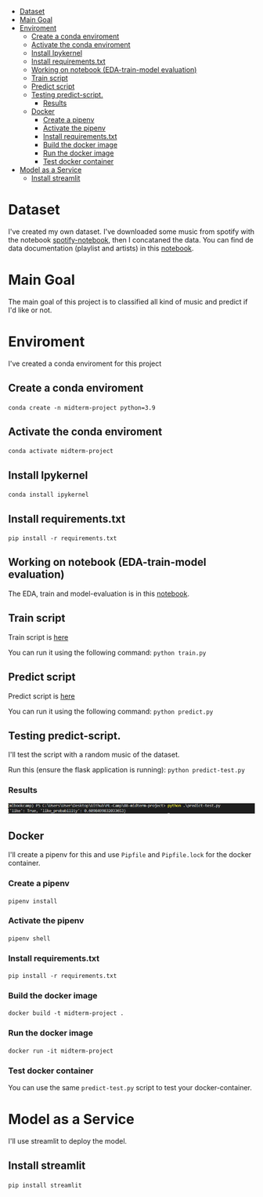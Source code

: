 - [Dataset](#dataset)
- [Main Goal](#main-goal)
- [Enviroment](#enviroment)
  - [Create a conda enviroment](#create-a-conda-enviroment)
  - [Activate the conda enviroment](#activate-the-conda-enviroment)
  - [Install Ipykernel](#install-ipykernel)
  - [Install requirements.txt](#install-requirementstxt)
  - [Working on notebook (EDA-train-model evaluation)](#working-on-notebook-eda-train-model-evaluation)
  - [Train script](#train-script)
  - [Predict script](#predict-script)
  - [Testing predict-script.](#testing-predict-script)
    - [Results](#results)
  - [Docker](#docker)
    - [Create a pipenv](#create-a-pipenv)
    - [Activate the pipenv](#activate-the-pipenv)
    - [Install requirements.txt](#install-requirementstxt-1)
    - [Build the docker image](#build-the-docker-image)
    - [Run the docker image](#run-the-docker-image)
    - [Test docker container](#test-docker-container)
- [Model as a Service](#model-as-a-service)
  - [Install streamlit](#install-streamlit)
# Dataset
I've created my own dataset. I've downloaded some music from spotify with the notebook [spotify-notebook](notebooks/spotify_data.ipynb), then I concataned the data.
You can find de data documentation (playlist and artists) in this [notebook](notebooks/notebook.ipynb).
# Main Goal
The main goal of this project is to classified all kind of music and predict if I'd like or not.
# Enviroment
I've created a conda enviroment for this project
## Create a conda enviroment
`conda create -n midterm-project python=3.9`
## Activate the conda enviroment
`conda activate midterm-project`
## Install Ipykernel
`conda install ipykernel`
## Install requirements.txt
`pip install -r requirements.txt`

## Working on notebook (EDA-train-model evaluation)
The EDA, train and model-evaluation is in this [notebook](notebooks/notebook.ipynb).
## Train script
Train script is [here](train.py)

You can run it using the following command: `python train.py`
## Predict script
Predict script is [here](predict.py)

You can run it using the following command: `python predict.py`
## Testing predict-script.
I'll test the script with a random music of the dataset.

Run this (ensure the flask application is running): `python predict-test.py`
### Results
![Predict-script](images/testing-script.PNG)
## Docker
I'll create a pipenv for this and use `Pipfile` and `Pipfile.lock` for the docker container.
### Create a pipenv
`pipenv install`
### Activate the pipenv
`pipenv shell`
### Install requirements.txt
`pip install -r requirements.txt`
### Build the docker image
`docker build -t midterm-project .`
### Run the docker image
`docker run -it midterm-project`
### Test docker container
You can use the same `predict-test.py` script to test your docker-container.
# Model as a Service
I'll use streamlit to deploy the model.
## Install streamlit
`pip install streamlit`
